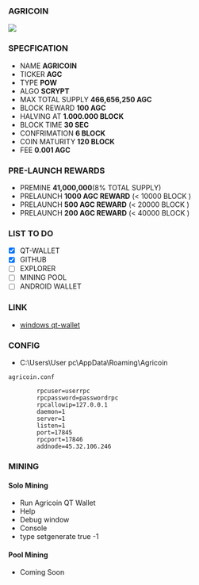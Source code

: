 ### AGRICOIN
![](https://agricoin.asia/images/banner.png)




### SPECFICATION
- NAME **AGRICOIN**
- TICKER **AGC**
- TYPE **POW**
- ALGO **SCRYPT**
- MAX TOTAL SUPPLY  **466,656,250 AGC**
- BLOCK REWARD **100 AGC**
- HALVING AT **1.000.000 BLOCK**
- BLOCK TIME **30 SEC**
- CONFRIMATION **6 BLOCK**
- COIN MATURITY **120 BLOCK**
- FEE **0.001 AGC**

### PRE-LAUNCH REWARDS
- PREMINE **41,000,000**(8% TOTAL SUPPLY)
- PRELAUNCH **1000 AGC REWARD** (< 10000 BLOCK )
- PRELAUNCH **500 AGC REWARD** (< 20000 BLOCK )
- PRELAUNCH **200 AGC REWARD** (< 40000 BLOCK )

### LIST TO DO

- [x] QT-WALLET
- [x] GITHUB
- [ ] EXPLORER
- [ ] MINING POOL
- [ ] ANDROID WALLET

### LINK
- [windows qt-wallet](https://agricoin.asia "windows qt-wallet")

### CONFIG
- C:\Users\User pc\AppData\Roaming\Agricoin

`agricoin.conf`

```
        rpcuser=userrpc
        rpcpassword=passwordrpc
        rpcallowip=127.0.0.1
        daemon=1
        server=1
        listen=1
        port=17845
        rpcport=17846
        addnode=45.32.106.246
```

### MINING

#### Solo Mining
- Run Agricoin QT Wallet
- Help
- Debug window
- Console
- type setgenerate true -1
#### Pool Mining
- Coming Soon



